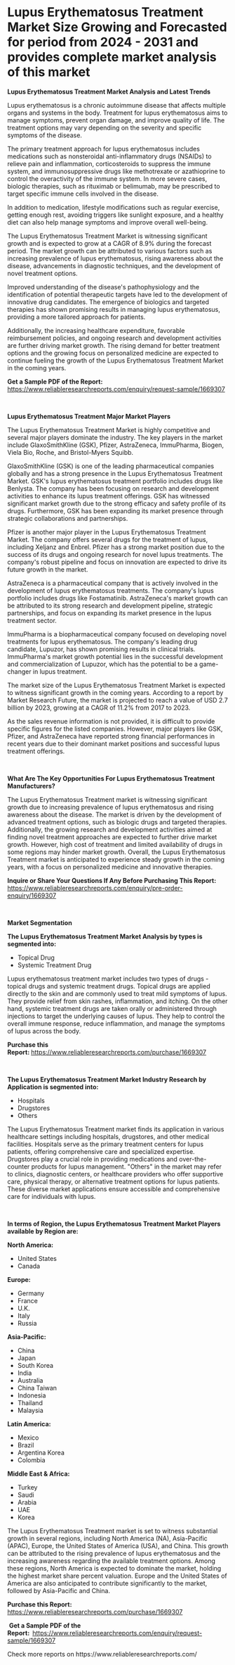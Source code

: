 <p><h1>Lupus Erythematosus Treatment Market Size Growing and Forecasted for period from 2024 - 2031 and provides complete market analysis of this market</h1></p><p><strong>Lupus Erythematosus Treatment Market Analysis and Latest Trends</strong></p>
<p><p>Lupus erythematosus is a chronic autoimmune disease that affects multiple organs and systems in the body. Treatment for lupus erythematosus aims to manage symptoms, prevent organ damage, and improve quality of life. The treatment options may vary depending on the severity and specific symptoms of the disease.</p><p>The primary treatment approach for lupus erythematosus includes medications such as nonsteroidal anti-inflammatory drugs (NSAIDs) to relieve pain and inflammation, corticosteroids to suppress the immune system, and immunosuppressive drugs like methotrexate or azathioprine to control the overactivity of the immune system. In more severe cases, biologic therapies, such as rituximab or belimumab, may be prescribed to target specific immune cells involved in the disease.</p><p>In addition to medication, lifestyle modifications such as regular exercise, getting enough rest, avoiding triggers like sunlight exposure, and a healthy diet can also help manage symptoms and improve overall well-being.</p><p>The Lupus Erythematosus Treatment Market is witnessing significant growth and is expected to grow at a CAGR of 8.9% during the forecast period. The market growth can be attributed to various factors such as increasing prevalence of lupus erythematosus, rising awareness about the disease, advancements in diagnostic techniques, and the development of novel treatment options.</p><p>Improved understanding of the disease's pathophysiology and the identification of potential therapeutic targets have led to the development of innovative drug candidates. The emergence of biologics and targeted therapies has shown promising results in managing lupus erythematosus, providing a more tailored approach for patients.</p><p>Additionally, the increasing healthcare expenditure, favorable reimbursement policies, and ongoing research and development activities are further driving market growth. The rising demand for better treatment options and the growing focus on personalized medicine are expected to continue fueling the growth of the Lupus Erythematosus Treatment Market in the coming years.</p></p>
<p><strong>Get a Sample PDF of the Report:&nbsp;</strong> <a href="https://www.reliableresearchreports.com/enquiry/request-sample/1669307">https://www.reliableresearchreports.com/enquiry/request-sample/1669307</a></p>
<p>&nbsp;</p>
<p><strong>Lupus Erythematosus Treatment Major Market Players</strong></p>
<p><p>The Lupus Erythematosus Treatment Market is highly competitive and several major players dominate the industry. The key players in the market include GlaxoSmithKline (GSK), Pfizer, AstraZeneca, ImmuPharma, Biogen, Viela Bio, Roche, and Bristol-Myers Squibb.</p><p>GlaxoSmithKline (GSK) is one of the leading pharmaceutical companies globally and has a strong presence in the Lupus Erythematosus Treatment Market. GSK's lupus erythematosus treatment portfolio includes drugs like Benlysta. The company has been focusing on research and development activities to enhance its lupus treatment offerings. GSK has witnessed significant market growth due to the strong efficacy and safety profile of its drugs. Furthermore, GSK has been expanding its market presence through strategic collaborations and partnerships.</p><p>Pfizer is another major player in the Lupus Erythematosus Treatment Market. The company offers several drugs for the treatment of lupus, including Xeljanz and Enbrel. Pfizer has a strong market position due to the success of its drugs and ongoing research for novel lupus treatments. The company's robust pipeline and focus on innovation are expected to drive its future growth in the market.</p><p>AstraZeneca is a pharmaceutical company that is actively involved in the development of lupus erythematosus treatments. The company's lupus portfolio includes drugs like Fostamatinib. AstraZeneca's market growth can be attributed to its strong research and development pipeline, strategic partnerships, and focus on expanding its market presence in the lupus treatment sector.</p><p>ImmuPharma is a biopharmaceutical company focused on developing novel treatments for lupus erythematosus. The company's leading drug candidate, Lupuzor, has shown promising results in clinical trials. ImmuPharma's market growth potential lies in the successful development and commercialization of Lupuzor, which has the potential to be a game-changer in lupus treatment.</p><p>The market size of the Lupus Erythematosus Treatment Market is expected to witness significant growth in the coming years. According to a report by Market Research Future, the market is projected to reach a value of USD 2.7 billion by 2023, growing at a CAGR of 11.2% from 2017 to 2023.</p><p>As the sales revenue information is not provided, it is difficult to provide specific figures for the listed companies. However, major players like GSK, Pfizer, and AstraZeneca have reported strong financial performances in recent years due to their dominant market positions and successful lupus treatment offerings.</p></p>
<p>&nbsp;</p>
<p><strong>What Are The Key Opportunities For Lupus Erythematosus Treatment Manufacturers?</strong></p>
<p><p>The Lupus Erythematosus Treatment market is witnessing significant growth due to increasing prevalence of lupus erythematosus and rising awareness about the disease. The market is driven by the development of advanced treatment options, such as biologic drugs and targeted therapies. Additionally, the growing research and development activities aimed at finding novel treatment approaches are expected to further drive market growth. However, high cost of treatment and limited availability of drugs in some regions may hinder market growth. Overall, the Lupus Erythematosus Treatment market is anticipated to experience steady growth in the coming years, with a focus on personalized medicine and innovative therapies.</p></p>
<p><strong>Inquire or Share Your Questions If Any Before Purchasing This Report:</strong> <a href="https://www.reliableresearchreports.com/enquiry/pre-order-enquiry/1669307">https://www.reliableresearchreports.com/enquiry/pre-order-enquiry/1669307</a></p>
<p>&nbsp;</p>
<p><strong>Market Segmentation</strong></p>
<p><strong>The Lupus Erythematosus Treatment Market Analysis by types is segmented into:</strong></p>
<p><ul><li>Topical Drug</li><li>Systemic Treatment Drug</li></ul></p>
<p><p>Lupus erythematosus treatment market includes two types of drugs - topical drugs and systemic treatment drugs. Topical drugs are applied directly to the skin and are commonly used to treat mild symptoms of lupus. They provide relief from skin rashes, inflammation, and itching. On the other hand, systemic treatment drugs are taken orally or administered through injections to target the underlying causes of lupus. They help to control the overall immune response, reduce inflammation, and manage the symptoms of lupus across the body.</p></p>
<p><strong>Purchase this Report:&nbsp;</strong><a href="https://www.reliableresearchreports.com/purchase/1669307">https://www.reliableresearchreports.com/purchase/1669307</a></p>
<p>&nbsp;</p>
<p><strong>The Lupus Erythematosus Treatment Market Industry Research by Application is segmented into:</strong></p>
<p><ul><li>Hospitals</li><li>Drugstores</li><li>Others</li></ul></p>
<p><p>The Lupus Erythematosus Treatment market finds its application in various healthcare settings including hospitals, drugstores, and other medical facilities. Hospitals serve as the primary treatment centers for lupus patients, offering comprehensive care and specialized expertise. Drugstores play a crucial role in providing medications and over-the-counter products for lupus management. "Others" in the market may refer to clinics, diagnostic centers, or healthcare providers who offer supportive care, physical therapy, or alternative treatment options for lupus patients. These diverse market applications ensure accessible and comprehensive care for individuals with lupus.</p></p>
<p>&nbsp;</p>
<p><strong>In terms of Region, the Lupus Erythematosus Treatment Market Players available by Region are:</strong></p>
<p>
    <p> <strong> North America: </strong>
        <ul>
            <li>United States</li>
            <li>Canada</li>
        </ul>
        </p> 
    <p> <strong> Europe: </strong>
        <ul>
            <li>Germany</li>
            <li>France</li>
            <li>U.K.</li>
            <li>Italy</li>
            <li>Russia</li>
        </ul>
        </p> 
    <p> <strong> Asia-Pacific: </strong>
        <ul>
            <li>China</li>
            <li>Japan</li>
            <li>South Korea</li>
            <li>India</li>
            <li>Australia</li>
            <li>China Taiwan</li>
            <li>Indonesia</li>
            <li>Thailand</li>
            <li>Malaysia</li>
        </ul>
        </p> 
    <p> <strong> Latin America: </strong>
        <ul>
            <li>Mexico</li>
            <li>Brazil</li>
            <li>Argentina Korea</li>
            <li>Colombia</li>
        </ul>
        </p> 
    <p> <strong> Middle East & Africa: </strong>
        <ul>
            <li>Turkey</li>
            <li>Saudi</li>
            <li>Arabia</li>
            <li>UAE</li>
            <li>Korea</li>
        </ul>
    </p>
    </p>
<p><p>The Lupus Erythematosus Treatment market is set to witness substantial growth in several regions, including North America (NA), Asia-Pacific (APAC), Europe, the United States of America (USA), and China. This growth can be attributed to the rising prevalence of lupus erythematosus and the increasing awareness regarding the available treatment options. Among these regions, North America is expected to dominate the market, holding the highest market share percent valuation. Europe and the United States of America are also anticipated to contribute significantly to the market, followed by Asia-Pacific and China.</p></p>
<p><strong>Purchase this Report: </strong><a href="https://www.reliableresearchreports.com/purchase/1669307">https://www.reliableresearchreports.com/purchase/1669307</a></p>
<p>&nbsp;<strong>Get a Sample PDF of the Report:&nbsp;&nbsp;</strong><a href="https://www.reliableresearchreports.com/enquiry/request-sample/1669307">https://www.reliableresearchreports.com/enquiry/request-sample/1669307</a></p>
<p><strong></strong></p>
<p>Check more reports on https://www.reliableresearchreports.com/</p>